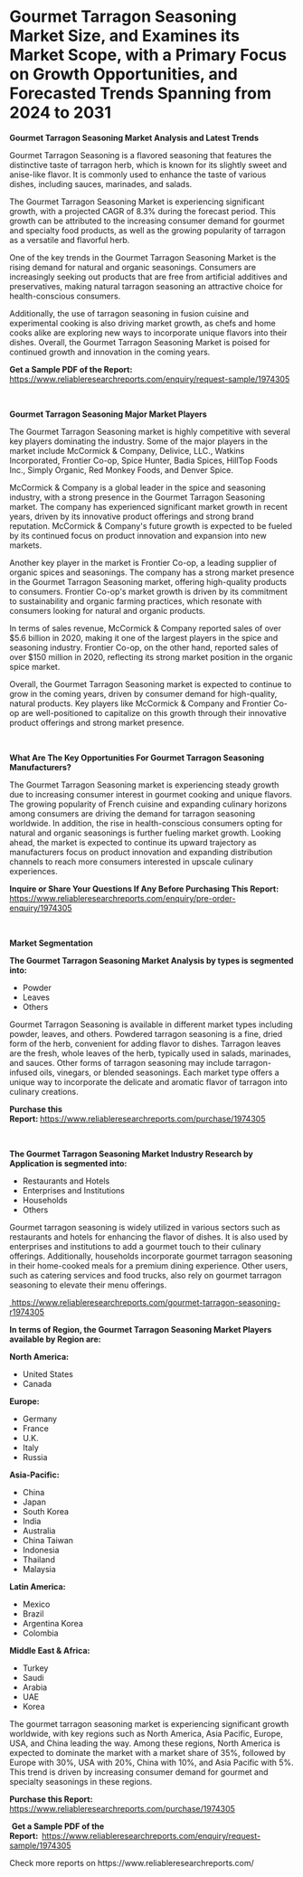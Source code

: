 <p><h1>Gourmet Tarragon Seasoning Market Size, and Examines its Market Scope, with a Primary Focus on Growth Opportunities, and Forecasted Trends Spanning from 2024 to 2031</h1></p><p><strong>Gourmet Tarragon Seasoning Market Analysis and Latest Trends</strong></p>
<p><p>Gourmet Tarragon Seasoning is a flavored seasoning that features the distinctive taste of tarragon herb, which is known for its slightly sweet and anise-like flavor. It is commonly used to enhance the taste of various dishes, including sauces, marinades, and salads.</p><p>The Gourmet Tarragon Seasoning Market is experiencing significant growth, with a projected CAGR of 8.3% during the forecast period. This growth can be attributed to the increasing consumer demand for gourmet and specialty food products, as well as the growing popularity of tarragon as a versatile and flavorful herb.</p><p>One of the key trends in the Gourmet Tarragon Seasoning Market is the rising demand for natural and organic seasonings. Consumers are increasingly seeking out products that are free from artificial additives and preservatives, making natural tarragon seasoning an attractive choice for health-conscious consumers.</p><p>Additionally, the use of tarragon seasoning in fusion cuisine and experimental cooking is also driving market growth, as chefs and home cooks alike are exploring new ways to incorporate unique flavors into their dishes. Overall, the Gourmet Tarragon Seasoning Market is poised for continued growth and innovation in the coming years.</p></p>
<p><strong>Get a Sample PDF of the Report:&nbsp;</strong> <a href="https://www.reliableresearchreports.com/enquiry/request-sample/1974305">https://www.reliableresearchreports.com/enquiry/request-sample/1974305</a></p>
<p>&nbsp;</p>
<p><strong>Gourmet Tarragon Seasoning Major Market Players</strong></p>
<p><p>The Gourmet Tarragon Seasoning market is highly competitive with several key players dominating the industry. Some of the major players in the market include McCormick & Company, Delivice, LLC., Watkins Incorporated, Frontier Co-op, Spice Hunter, Badia Spices, HillTop Foods Inc., Simply Organic, Red Monkey Foods, and Denver Spice.</p><p>McCormick & Company is a global leader in the spice and seasoning industry, with a strong presence in the Gourmet Tarragon Seasoning market. The company has experienced significant market growth in recent years, driven by its innovative product offerings and strong brand reputation. McCormick & Company's future growth is expected to be fueled by its continued focus on product innovation and expansion into new markets.</p><p>Another key player in the market is Frontier Co-op, a leading supplier of organic spices and seasonings. The company has a strong market presence in the Gourmet Tarragon Seasoning market, offering high-quality products to consumers. Frontier Co-op's market growth is driven by its commitment to sustainability and organic farming practices, which resonate with consumers looking for natural and organic products.</p><p>In terms of sales revenue, McCormick & Company reported sales of over $5.6 billion in 2020, making it one of the largest players in the spice and seasoning industry. Frontier Co-op, on the other hand, reported sales of over $150 million in 2020, reflecting its strong market position in the organic spice market.</p><p>Overall, the Gourmet Tarragon Seasoning market is expected to continue to grow in the coming years, driven by consumer demand for high-quality, natural products. Key players like McCormick & Company and Frontier Co-op are well-positioned to capitalize on this growth through their innovative product offerings and strong market presence.</p></p>
<p>&nbsp;</p>
<p><strong>What Are The Key Opportunities For Gourmet Tarragon Seasoning Manufacturers?</strong></p>
<p><p>The Gourmet Tarragon Seasoning market is experiencing steady growth due to increasing consumer interest in gourmet cooking and unique flavors. The growing popularity of French cuisine and expanding culinary horizons among consumers are driving the demand for tarragon seasoning worldwide. In addition, the rise in health-conscious consumers opting for natural and organic seasonings is further fueling market growth. Looking ahead, the market is expected to continue its upward trajectory as manufacturers focus on product innovation and expanding distribution channels to reach more consumers interested in upscale culinary experiences.</p></p>
<p><strong>Inquire or Share Your Questions If Any Before Purchasing This Report:</strong> <a href="https://www.reliableresearchreports.com/enquiry/pre-order-enquiry/1974305">https://www.reliableresearchreports.com/enquiry/pre-order-enquiry/1974305</a></p>
<p>&nbsp;</p>
<p><strong>Market Segmentation</strong></p>
<p><strong>The Gourmet Tarragon Seasoning Market Analysis by types is segmented into:</strong></p>
<p><ul><li>Powder</li><li>Leaves</li><li>Others</li></ul></p>
<p><p>Gourmet Tarragon Seasoning is available in different market types including powder, leaves, and others. Powdered tarragon seasoning is a fine, dried form of the herb, convenient for adding flavor to dishes. Tarragon leaves are the fresh, whole leaves of the herb, typically used in salads, marinades, and sauces. Other forms of tarragon seasoning may include tarragon-infused oils, vinegars, or blended seasonings. Each market type offers a unique way to incorporate the delicate and aromatic flavor of tarragon into culinary creations.</p></p>
<p><strong>Purchase this Report:&nbsp;</strong><a href="https://www.reliableresearchreports.com/purchase/1974305">https://www.reliableresearchreports.com/purchase/1974305</a></p>
<p>&nbsp;</p>
<p><strong>The Gourmet Tarragon Seasoning Market Industry Research by Application is segmented into:</strong></p>
<p><ul><li>Restaurants and Hotels</li><li>Enterprises and Institutions</li><li>Households</li><li>Others</li></ul></p>
<p><p>Gourmet tarragon seasoning is widely utilized in various sectors such as restaurants and hotels for enhancing the flavor of dishes. It is also used by enterprises and institutions to add a gourmet touch to their culinary offerings. Additionally, households incorporate gourmet tarragon seasoning in their home-cooked meals for a premium dining experience. Other users, such as catering services and food trucks, also rely on gourmet tarragon seasoning to elevate their menu offerings.</p></p>
<p><a href="https://www.reliableresearchreports.com/gourmet-tarragon-seasoning-r1974305">&nbsp;https://www.reliableresearchreports.com/gourmet-tarragon-seasoning-r1974305</a></p>
<p><strong>In terms of Region, the Gourmet Tarragon Seasoning Market Players available by Region are:</strong></p>
<p>
    <p> <strong> North America: </strong>
        <ul>
            <li>United States</li>
            <li>Canada</li>
        </ul>
        </p> 
    <p> <strong> Europe: </strong>
        <ul>
            <li>Germany</li>
            <li>France</li>
            <li>U.K.</li>
            <li>Italy</li>
            <li>Russia</li>
        </ul>
        </p> 
    <p> <strong> Asia-Pacific: </strong>
        <ul>
            <li>China</li>
            <li>Japan</li>
            <li>South Korea</li>
            <li>India</li>
            <li>Australia</li>
            <li>China Taiwan</li>
            <li>Indonesia</li>
            <li>Thailand</li>
            <li>Malaysia</li>
        </ul>
        </p> 
    <p> <strong> Latin America: </strong>
        <ul>
            <li>Mexico</li>
            <li>Brazil</li>
            <li>Argentina Korea</li>
            <li>Colombia</li>
        </ul>
        </p> 
    <p> <strong> Middle East & Africa: </strong>
        <ul>
            <li>Turkey</li>
            <li>Saudi</li>
            <li>Arabia</li>
            <li>UAE</li>
            <li>Korea</li>
        </ul>
    </p>
    </p>
<p><p>The gourmet tarragon seasoning market is experiencing significant growth worldwide, with key regions such as North America, Asia Pacific, Europe, USA, and China leading the way. Among these regions, North America is expected to dominate the market with a market share of 35%, followed by Europe with 30%, USA with 20%, China with 10%, and Asia Pacific with 5%. This trend is driven by increasing consumer demand for gourmet and specialty seasonings in these regions.</p></p>
<p><strong>Purchase this Report: </strong><a href="https://www.reliableresearchreports.com/purchase/1974305">https://www.reliableresearchreports.com/purchase/1974305</a></p>
<p>&nbsp;<strong>Get a Sample PDF of the Report:&nbsp;&nbsp;</strong><a href="https://www.reliableresearchreports.com/enquiry/request-sample/1974305">https://www.reliableresearchreports.com/enquiry/request-sample/1974305</a></p>
<p><strong></strong></p>
<p>Check more reports on https://www.reliableresearchreports.com/</p>